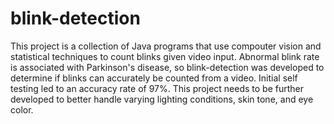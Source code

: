 # blink-detection
This project is a collection of Java programs that use compouter vision and statistical techniques to count blinks given video input. Abnormal blink rate is associated with Parkinson's disease, so blink-detection was developed to determine if blinks can accurately be counted from a video. Initial self testing led to an accuracy rate of 97%. This project needs to be further developed to better handle varying lighting conditions, skin tone, and eye color. 
